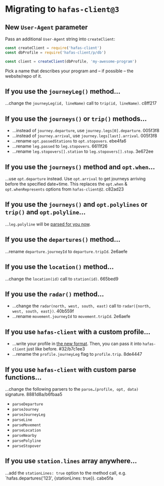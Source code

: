 # Migrating to `hafas-client@3`

## New `User-Agent` parameter

Pass an additional `User-Agent` string into `createClient`:

```js
const createClient = require('hafas-client')
const dbProfile = require('hafas-client/p/db')

const client = createClient(dbProfile, 'my-awesome-program')
```

Pick a name that describes your program and – if possible – the website/repo of it.

## If you use the `journeyLeg()` method…

…change the `journeyLeg(id, lineName)` call to `trip(id, lineName)`. c8ff217

## If you use the `journeys()` or `trip()` methods…

- …instead of `journey.departure`, use `journey.legs[0].departure`. 005f3f8
- …instead of `journey.arrival`, use `journey.legs[last].arrival`. 005f3f8
- …rename `opt.passedStations` to `opt.stopovers`. ebe4fa6
- …rename `leg.passed` to `leg.stopovers`. 6611f26
- …rename `leg.stopovers[].station` to `leg.stopovers[].stop`. 3e672ee

## If you use the `journeys()` method and `opt.when`…

…use `opt.departure` instead. Use `opt.arrival` to get journeys arriving before the specified date+time. This replaces the `opt.when` & `opt.whenRepresents` options from `hafas-client@2`. c82ad23

## If you use the `journeys()` and `opt.polylines` or `trip()` and `opt.polyline`…

…`leg.polyline` will be [parsed for you now](https://github.com/public-transport/hafas-client/blob/f6c824eecb459181ea90ddf41bf1a1e8b64539ec/docs/journey-leg.md#polyline-option).

## If you use the `departures()` method…

…rename `departure.journeyId` to `departure.tripId`. 2e6aefe

## If you use the `location()` method…

…change the `location(id)` call to `station(id)`. 665bed9

## If you use the `radar()` method…

- …change the `radar(north, west, south, east)` call to `radar({north, west, south, east})`. 40b559f
- …rename `movement.journeyId` to `movement.tripId`. 2e6aefe

## If you use `hafas-client` with a custom profile…

- …write your profile in [the new format](writing-a-profile.md). Then, you can pass it into `hafas-client` just like before. #32/b7c1ee3
- …rename the `profile.journeyLeg` flag to `profile.trip`. 8de4447

## If you use `hafas-client` with custom parse functions…

…change the following parsers to the `parse…(profile, opt, data)` signature. 8881d8a/b6fbaa5

- `parseDeparture`
- `parseJourney`
- `parseJourneyLeg`
- `parseLine`
- `parseMovement`
- `parseLocation`
- `parseNearby`
- `parsePolyline`
- `parseStopover`

## If you use `station.lines` array anywhere…

…add the `stationLines: true` option to the method call, e.g. `hafas.departures('123', {stationLines: true}). cabe5fa
